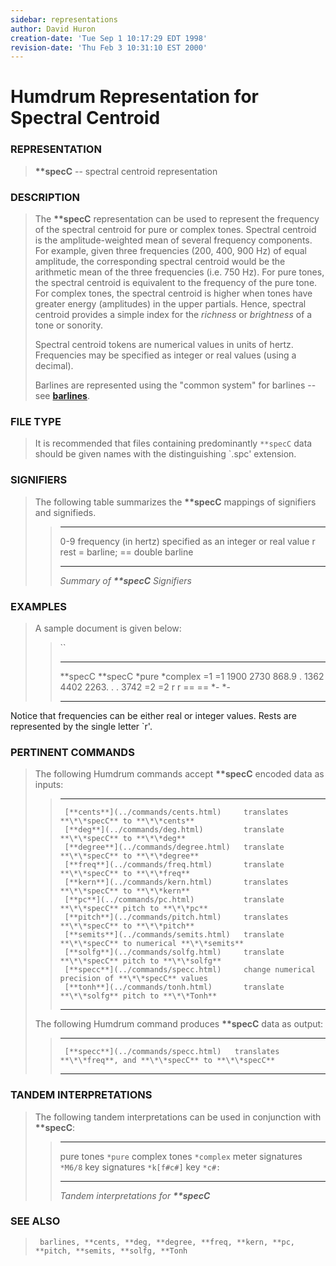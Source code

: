 ```yaml
---
sidebar: representations
author: David Huron
creation-date: 'Tue Sep 1 10:17:29 EDT 1998'
revision-date: 'Thu Feb 3 10:31:10 EST 2000'
---
```



Humdrum Representation for Spectral Centroid
============================================

### REPRESENTATION

> **\*\*specC** \-- spectral centroid representation

### DESCRIPTION

> The **\*\*specC** representation can be used to represent the
> frequency of the spectral centroid for pure or complex tones. Spectral
> centroid is the amplitude-weighted mean of several frequency
> components. For example, given three frequencies (200, 400, 900 Hz) of
> equal amplitude, the corresponding spectral centroid would be the
> arithmetic mean of the three frequencies (i.e. 750 Hz). For pure
> tones, the spectral centroid is equivalent to the frequency of the
> pure tone. For complex tones, the spectral centroid is higher when
> tones have greater energy (amplitudes) in the upper partials. Hence,
> spectral centroid provides a simple index for the *richness* or
> *brightness* of a tone or sonority.
>
> Spectral centroid tokens are numerical values in units of hertz.
> Frequencies may be specified as integer or real values (using a
> decimal).
>
> Barlines are represented using the \"common system\" for barlines \--
> see [**barlines**](barlines.rep.html).

### FILE TYPE

> It is recommended that files containing predominantly `**specC` data
> should be given names with the distinguishing \`.spc\' extension.

### SIGNIFIERS

> The following table summarizes the **\*\*specC** mappings of
> signifiers and signifieds.
>
> >   ----- ----------------------------------------------
> >   0-9   frequency (in hertz) specified as an integer
> >         or real value
> >   r     rest
> >   =     barline; == double barline
> >   ----- ----------------------------------------------
> >
> > *Summary of **\*\*specC** Signifiers*

### EXAMPLES

> A sample document is given below:
>
> > ``
> >
> >   ----------- -----------
> >   \*\*specC   \*\*specC
> >   \*pure      \*complex
> >   =1          =1
> >   1900        2730
> >   868.9       .
> >   1362        4402
> >   2263.       .
> >   .           3742
> >   =2          =2
> >   r           r
> >   ==          ==
> >   \*-         \*-
> >   ----------- -----------
> >
Notice that frequencies can be either real or integer values. Rests are
represented by the single letter \`r\'.

### PERTINENT COMMANDS

> The following Humdrum commands accept **\*\*specC** encoded data as
> inputs:
>
> >   -- --------------------------------------- -----------------------------------------------------
> >      [**cents**](../commands/cents.html)     translates **\*\*specC** to **\*\*cents**
> >      [**deg**](../commands/deg.html)         translate **\*\*specC** to **\*\*deg**
> >      [**degree**](../commands/degree.html)   translate **\*\*specC** to **\*\*degree**
> >      [**freq**](../commands/freq.html)       translate **\*\*specC** to **\*\*freq**
> >      [**kern**](../commands/kern.html)       translates **\*\*specC** to **\*\*kern**
> >      [**pc**](../commands/pc.html)           translate **\*\*specC** pitch to **\*\*pc**
> >      [**pitch**](../commands/pitch.html)     translates **\*\*specC** to **\*\*pitch**
> >      [**semits**](../commands/semits.html)   translate **\*\*specC** to numerical **\*\*semits**
> >      [**solfg**](../commands/solfg.html)     translate **\*\*specC** pitch to **\*\*solfg**
> >      [**specc**](../commands/specc.html)     change numerical precision of **\*\*specC** values
> >      [**tonh**](../commands/tonh.html)       translate **\*\*solfg** pitch to **\*\*Tonh**
> >                                              
> >   -- --------------------------------------- -----------------------------------------------------
> >
> The following Humdrum command produces **\*\*specC** data as output:
>
> >   -- ------------------------------------- -------------------------------------------------------------
> >      [**specc**](../commands/specc.html)   translates **\*\*freq**, and **\*\*specC** to **\*\*specC**
> >   -- ------------------------------------- -------------------------------------------------------------
> >
### TANDEM INTERPRETATIONS

> The following tandem interpretations can be used in conjunction with
> **\*\*specC**:
>
> >   ------------------ ------------
> >   pure tones         `*pure`
> >   complex tones      `*complex`
> >   meter signatures   `*M6/8`
> >   key signatures     `*k[f#c#]`
> >   key                `*c#:`
> >   ------------------ ------------
> >
> > *Tandem interpretations for **\*\*specC***

### SEE ALSO

> ` barlines, **cents, **deg, **degree, **freq, **kern, **pc, **pitch, **semits, **solfg, **Tonh`

